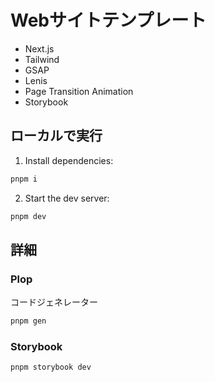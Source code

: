 # Webサイトテンプレート

- Next.js
- Tailwind
- GSAP
- Lenis
- Page Transition Animation
- Storybook

## ローカルで実行

1. Install dependencies:

```sh
pnpm i
```

2. Start the dev server:

```sh
pnpm dev
```

## 詳細

### Plop

コードジェネレーター

```sh
pnpm gen
```

### Storybook

```sh
pnpm storybook dev
```
